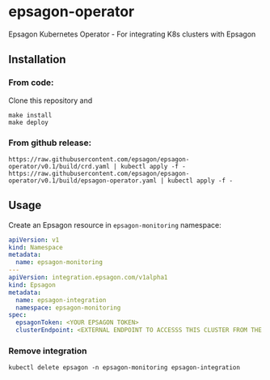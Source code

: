 # epsagon-operator
Epsagon Kubernetes Operator - For integrating K8s clusters with Epsagon

## Installation
### From code:
Clone this repository and 
```
make install
make deploy
```
### From github release:
```
https://raw.githubusercontent.com/epsagon/epsagon-operator/v0.1/build/crd.yaml | kubectl apply -f -
https://raw.githubusercontent.com/epsagon/epsagon-operator/v0.1/build/epsagon-operator.yaml | kubectl apply -f -
```

## Usage
Create an Epsagon resource in `epsagon-monitoring` namespace:
```yaml
apiVersion: v1
kind: Namespace
metadata:
  name: epsagon-monitoring
---
apiVersion: integration.epsagon.com/v1alpha1
kind: Epsagon
metadata:
  name: epsagon-integration
  namespace: epsagon-monitoring
spec:
  epsagonToken: <YOUR EPSAGON TOKEN>
  clusterEndpoint: <EXTERNAL ENDPOINT TO ACCESSS THIS CLUSTER FROM THE INTERNET>
```

### Remove integration
`kubectl delete epsagon -n epsagon-monitoring epsagon-integration`

